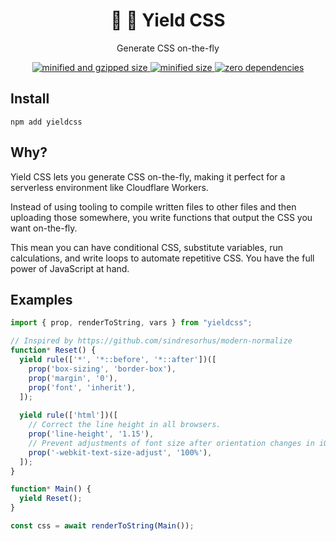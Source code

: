 <div align="center">
  <h1>👑 🎨 Yield CSS</h1>
  <p>Generate CSS on-the-fly</p>
  <a href="https://bundlephobia.com/result?p=yieldcss">
    <img src="https://badgen.net/bundlephobia/minzip/yieldcss@0.1.0" alt="minified and gzipped size">
    <img src="https://badgen.net/bundlephobia/min/yieldcss@0.1.0" alt="minified size">
    <img src="https://badgen.net/bundlephobia/dependency-count/yieldcss@0.1.0" alt="zero dependencies">
  </a>
</div>

## Install

```console
npm add yieldcss
```

## Why?

Yield CSS lets you generate CSS on-the-fly, making it perfect for a serverless environment like Cloudflare Workers.

Instead of using tooling to compile written files to other files and then uploading those somewhere, you write functions that output the CSS you want on-the-fly.

This mean you can have conditional CSS, substitute variables, run calculations, and write loops to automate repetitive CSS. You have the full power of JavaScript at hand.

## Examples

```javascript
import { prop, renderToString, vars } from "yieldcss";

// Inspired by https://github.com/sindresorhus/modern-normalize
function* Reset() {
  yield rule(['*', '*::before', '*::after'])([
    prop('box-sizing', 'border-box'),
    prop('margin', '0'),
    prop('font', 'inherit'),
  ]);
  
  yield rule(['html'])([
    // Correct the line height in all browsers.
    prop('line-height', '1.15'),
    // Prevent adjustments of font size after orientation changes in iOS.
    prop('-webkit-text-size-adjust', '100%'),
  ]);
}

function* Main() {
  yield Reset();
}

const css = await renderToString(Main());
```
